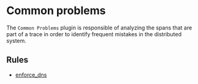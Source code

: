 # Common problems

The `Common Problems` plugin is responsible of analyzing the spans that are part of a trace in order to identify frequent mistakes in the distributed system.

## Rules

- [enforce_dns](./rules/enforce_dns.md)
